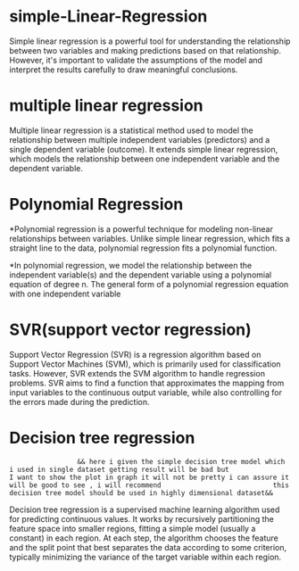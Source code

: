 # simple-Linear-Regression
Simple linear regression is a powerful tool for understanding the relationship between two variables and making predictions based on that relationship. However, it's important to validate the assumptions of the model and interpret the results carefully to draw meaningful conclusions.

# multiple linear regression
Multiple linear regression is a statistical method used to model the relationship between multiple independent variables (predictors) and a single dependent variable (outcome). It extends simple linear regression, which models the relationship between one independent variable and the dependent variable.

 # Polynomial Regression
 
 *Polynomial regression is a powerful technique for modeling non-linear relationships between variables. Unlike simple linear regression, which fits a straight line to the data,     polynomial regression fits a polynomial function.
 
 *In polynomial regression, we model the relationship between the independent variable(s) and the dependent variable using a polynomial equation of degree n. The general form of a   polynomial regression equation with one independent variable

# SVR(support vector regression)
Support Vector Regression (SVR) is a regression algorithm based on Support Vector Machines (SVM), which is primarily used for classification tasks. However, SVR extends the SVM algorithm to handle regression problems. SVR aims to find a function that approximates the mapping from input variables to the continuous output variable, while also controlling for the errors made during the prediction.

# Decision tree regression
                     && here i given the simple decision tree model which  i used in single dataset getting result will be bad but                              I want to show the plot in graph it will not be pretty i can assure it will be good to see , i will recommend                            this decision tree model should be used in highly dimensional dataset&&
  
   Decision tree regression is a supervised machine learning algorithm used for predicting continuous values. It works by recursively partitioning the feature space into smaller regions, fitting a simple model (usually a constant) in each region. At each step, the algorithm chooses the feature and the split point that best separates the data according to some criterion, typically minimizing the variance of the target variable within each region.
